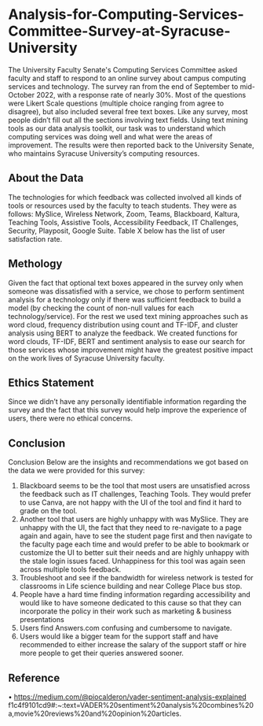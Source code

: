 # Analysis-for-Computing-Services-Committee-Survey-at-Syracuse-University

The University Faculty Senate's Computing Services Committee asked faculty and staff to respond to an online survey about campus computing services and technology. The survey ran from the end of September to mid-October 2022, with a response rate of nearly 30%. Most of the questions were Likert Scale questions (multiple choice ranging from agree to disagree), but also included several free text boxes. Like any survey, most people didn’t fill out all the sections involving text fields. Using text mining tools as our data analysis toolkit, our task was to understand which computing services was doing well and what were the areas of improvement. The results were then reported back to the University Senate, who maintains Syracuse University’s computing resources.

## About the Data
The technologies for which feedback was collected involved all kinds of tools or resources used by the faculty to teach students. 
They were as follows: 
MySlice, Wireless Network, Zoom, Teams, Blackboard, Kaltura, Teaching Tools, Assistive Tools, Accessibility Feedback, IT Challenges, Security, Playposit, Google Suite. Table X below has the list of user satisfaction rate. 

## Methology
Given the fact that optional text boxes appeared in the survey only when someone was dissatisfied with a service, we chose to perform sentiment analysis for a technology only if there was sufficient feedback to build a model (by checking the count of non-null values for each technology/service). For the rest we used text mining approaches such as word cloud, frequency distribution using count and TF-IDF, and cluster analysis using BERT to analyze the feedback. We created functions for word clouds, TF-IDF, BERT and sentiment analysis to ease our search for those services whose improvement might have the greatest positive impact on the work lives of Syracuse University faculty.

## Ethics Statement
Since we didn’t have any personally identifiable information regarding the survey and the fact that this survey would help improve the experience of users, there were no ethical concerns. 

## Conclusion

Conclusion
Below are the insights and recommendations we got based on the data we were provided for this survey:
1)	Blackboard seems to be the tool that most users are unsatisfied across the feedback such as IT challenges, Teaching Tools. They would prefer to use Canva, are not happy with the UI of the tool and find it hard to grade on the tool. 
2)	Another tool that users are highly unhappy with was MySlice. They are unhappy with the UI, the fact that they need to re-navigate to a page again and again, have to see the student page first and then navigate to the faculty page each time and would prefer to be able to bookmark or customize the UI to better suit their needs and are highly unhappy with the stale login issues faced. Unhappiness for this tool was again seen across multiple tools feedback.
3)	Troubleshoot and see if the bandwidth for wireless network is tested for classrooms in Life science building and near College Place bus stop.
4)	People have a hard time finding information regarding accessibility and would like to have someone dedicated to this cause so that they can incorporate the policy in their work such as marketing & business presentations
5)	Users find Answers.com confusing and cumbersome to navigate.
6)	Users would like a bigger team for the support staff and have recommended to either increase the salary of the support staff or hire more people to get their queries answered sooner.


## Reference
•	https://medium.com/@piocalderon/vader-sentiment-analysis-explained f1c4f9101cd9#:~:text=VADER%20sentiment%20analysis%20combines%20a,movie%20reviews%20and%20opinion%20articles.
